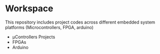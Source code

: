 # Workspace

This repository includes project codes across different embedded system platforms (Microcontrollers, FPGA, arduino)

* µControllers Projects
* FPGAs
* Arduino

